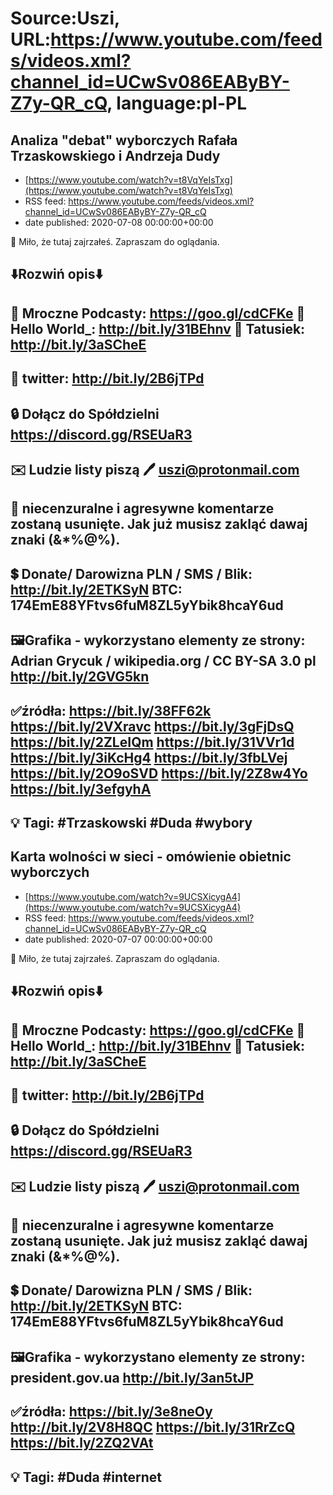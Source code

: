 # Source:Uszi, URL:https://www.youtube.com/feeds/videos.xml?channel_id=UCwSv086EAByBY-Z7y-QR_cQ, language:pl-PL

## Analiza "debat" wyborczych Rafała Trzaskowskiego i Andrzeja Dudy
 - [https://www.youtube.com/watch?v=t8VqYeIsTxg](https://www.youtube.com/watch?v=t8VqYeIsTxg)
 - RSS feed: https://www.youtube.com/feeds/videos.xml?channel_id=UCwSv086EAByBY-Z7y-QR_cQ
 - date published: 2020-07-08 00:00:00+00:00

🤪 Miło, że tutaj zajrzałeś.  Zapraszam do oglądania.

⬇️Rozwiń opis⬇️
------------------------------------------------------------
👀 Mroczne Podcasty: https://goo.gl/cdCFKe
👀 Hello World_: http://bit.ly/31BEhnv
👀 Tatusiek: http://bit.ly/3aSCheE
------------------------------------------------------------
👀 twitter: http://bit.ly/2B6jTPd
------------------------------------------------------------
🔒 Dołącz do Spółdzielni
https://discord.gg/RSEUaR3
------------------------------------------------------------
✉️ Ludzie listy piszą 
🖊️ uszi@protonmail.com
------------------------------------------------------------
👺 niecenzuralne i agresywne komentarze zostaną usunięte.  Jak już musisz zakląć dawaj znaki (&*%@%).
------------------------------------------------------------
💲 Donate/ Darowizna
PLN / SMS / Blik: http://bit.ly/2ETKSyN
BTC: 174EmE88YFtvs6fuM8ZL5yYbik8hcaY6ud
---------------------------------------------------------------
🖼Grafika - wykorzystano elementy ze strony: 
Adrian Grycuk / wikipedia.org / CC BY-SA 3.0 pl 
http://bit.ly/2GVG5kn
---------------------------------------------------------------
✅źródła:
https://bit.ly/38FF62k
https://bit.ly/2VXravc
https://bit.ly/3gFjDsQ
https://bit.ly/2ZLeIQm
https://bit.ly/31VVr1d
https://bit.ly/3iKcHg4
https://bit.ly/3fbLVej
https://bit.ly/2O9oSVD
https://bit.ly/2Z8w4Yo
https://bit.ly/3efgyhA
-------------------------------------------------------------
💡 Tagi: #Trzaskowski #Duda #wybory
--------------------------------------------------------------

## Karta wolności w sieci - omówienie obietnic wyborczych
 - [https://www.youtube.com/watch?v=9UCSXicygA4](https://www.youtube.com/watch?v=9UCSXicygA4)
 - RSS feed: https://www.youtube.com/feeds/videos.xml?channel_id=UCwSv086EAByBY-Z7y-QR_cQ
 - date published: 2020-07-07 00:00:00+00:00

🤪 Miło, że tutaj zajrzałeś.  Zapraszam do oglądania.

⬇️Rozwiń opis⬇️
------------------------------------------------------------
👀 Mroczne Podcasty: https://goo.gl/cdCFKe
👀 Hello World_: http://bit.ly/31BEhnv
👀 Tatusiek: http://bit.ly/3aSCheE
------------------------------------------------------------
👀 twitter: http://bit.ly/2B6jTPd
------------------------------------------------------------
🔒 Dołącz do Spółdzielni
https://discord.gg/RSEUaR3
------------------------------------------------------------
✉️ Ludzie listy piszą 
🖊️ uszi@protonmail.com
------------------------------------------------------------
👺 niecenzuralne i agresywne komentarze zostaną usunięte.  Jak już musisz zakląć dawaj znaki (&*%@%).
------------------------------------------------------------
💲 Donate/ Darowizna
PLN / SMS / Blik: http://bit.ly/2ETKSyN
BTC: 174EmE88YFtvs6fuM8ZL5yYbik8hcaY6ud
---------------------------------------------------------------
🖼Grafika - wykorzystano elementy ze strony: 
president.gov.ua
http://bit.ly/3an5tJP
---------------------------------------------------------------
✅źródła:
https://bit.ly/3e8neOy
http://bit.ly/2V8H8QC
https://bit.ly/31RrZcQ
https://bit.ly/2ZQ2VAt
-------------------------------------------------------------
💡 Tagi: #Duda #internet
--------------------------------------------------------------

